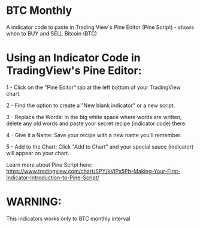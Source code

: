 # BTC Monthly
A indicator code to paste in Trading View´s Pine Editor (Pine Script) - shows when to BUY and SELL Bitcoin (BTC)

# Using an Indicator Code in TradingView's Pine Editor:

1 - Click on the "Pine Editor" tab at the left bottom of your TradingView chart.

2 - Find the option to create a "New blank indicator" or a new script.

3 - Replace the Words: In the big white space where words are written, delete any old words and paste your secret recipe (indicator code) there.

4 - Give it a Name: Save your recipe with a new name you'll remember.

5 - Add to the Chart: Click "Add to Chart" and your special sauce (indicator) will appear on your chart. 

Learn more about Pine Script here: https://www.tradingview.com/chart/SPY/kVlPx5Pb-Making-Your-First-Indicator-Introduction-to-Pine-Script/

# WARNING:
This indicators works only to BTC monthly interval
